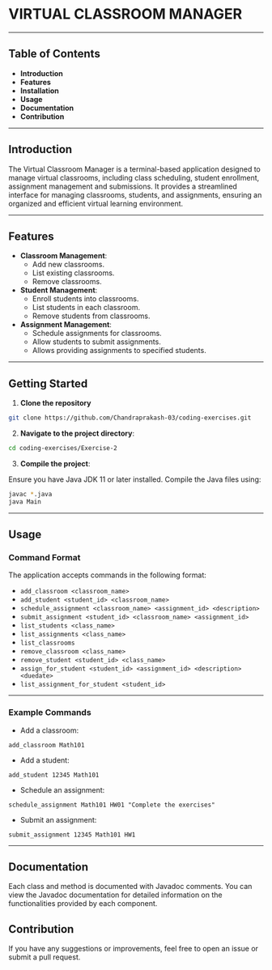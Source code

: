 # VIRTUAL CLASSROOM MANAGER

---

## Table of Contents

- **Introduction**
- **Features**
- **Installation**
- **Usage**
- **Documentation**
- **Contribution**

---

## Introduction

The Virtual Classroom Manager is a terminal-based application designed to manage virtual classrooms, including class scheduling, student enrollment, assignment management and submissions. It provides a streamlined interface for managing classrooms, students, and assignments, ensuring an organized and efficient virtual learning environment.

---

## Features

- **Classroom Management**:
    - Add new classrooms.
    - List existing classrooms.
    - Remove classrooms.
- **Student Management**: 
    - Enroll students into classrooms.
    - List students in each classroom.
    - Remove students from classrooms.
- **Assignment Management**:
    - Schedule assignments for classrooms.
    - Allow students to submit assignments.
    - Allows providing assignments to specified students.

---

## Getting Started

1. **Clone the repository**

```bash
git clone https://github.com/Chandraprakash-03/coding-exercises.git
```

2. **Navigate to the project directory**:

```bash
cd coding-exercises/Exercise-2
```

3. **Compile the project**:

Ensure you have Java JDK 11 or later installed. Compile the Java files using:

```bash
javac *.java
java Main
```
---

## Usage
### Command Format

The application accepts commands in the following format:

- `add_classroom <classroom_name>`
- `add_student <student_id> <classroom_name>`
- `schedule_assignment <classroom_name> <assignment_id> <description>`
- `submit_assignment <student_id> <classroom_name> <assignment_id>`
- `list_students <class_name>`
- `list_assignments <class_name>`
- `list_classrooms`
- `remove_classroom <class_name>`
- `remove_student <student_id> <class_name>`
- `assign_for_student <student_id> <assignment_id> <description> <duedate>`
- `list_assignment_for_student <student_id>`

---

### Example Commands

- Add a classroom:
```
add_classroom Math101
```

- Add a student:
```
add_student 12345 Math101 
```

- Schedule an assignment:
```
schedule_assignment Math101 HW01 "Complete the exercises" 
```

- Submit an assignment:
```
submit_assignment 12345 Math101 HW1 
```

---

## Documentation

Each class and method is documented with Javadoc comments. You can view the Javadoc documentation for detailed information on the functionalities provided by each component.

## Contribution

If you have any suggestions or improvements, feel free to open an issue or submit a pull request.


